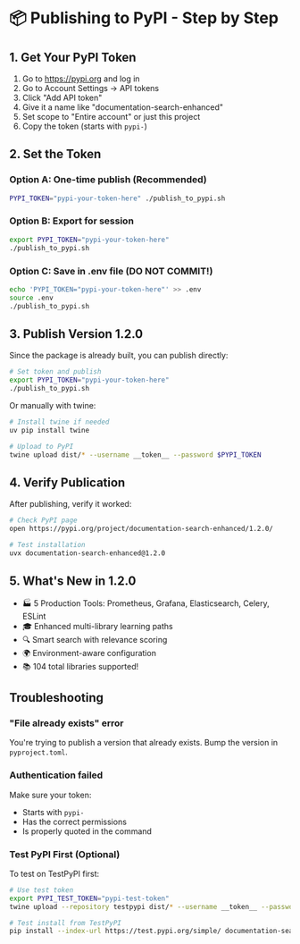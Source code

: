 # 📦 Publishing to PyPI - Step by Step

## 1. Get Your PyPI Token

1. Go to https://pypi.org and log in
2. Go to Account Settings → API tokens
3. Click "Add API token"
4. Give it a name like "documentation-search-enhanced"
5. Set scope to "Entire account" or just this project
6. Copy the token (starts with `pypi-`)

## 2. Set the Token

### Option A: One-time publish (Recommended)
```bash
PYPI_TOKEN="pypi-your-token-here" ./publish_to_pypi.sh
```

### Option B: Export for session
```bash
export PYPI_TOKEN="pypi-your-token-here"
./publish_to_pypi.sh
```

### Option C: Save in .env file (DO NOT COMMIT!)
```bash
echo 'PYPI_TOKEN="pypi-your-token-here"' >> .env
source .env
./publish_to_pypi.sh
```

## 3. Publish Version 1.2.0

Since the package is already built, you can publish directly:

```bash
# Set token and publish
export PYPI_TOKEN="pypi-your-token-here"
./publish_to_pypi.sh
```

Or manually with twine:
```bash
# Install twine if needed
uv pip install twine

# Upload to PyPI
twine upload dist/* --username __token__ --password $PYPI_TOKEN
```

## 4. Verify Publication

After publishing, verify it worked:
```bash
# Check PyPI page
open https://pypi.org/project/documentation-search-enhanced/1.2.0/

# Test installation
uvx documentation-search-enhanced@1.2.0
```

## 5. What's New in 1.2.0

- 🏭 5 Production Tools: Prometheus, Grafana, Elasticsearch, Celery, ESLint
- 🎓 Enhanced multi-library learning paths
- 🔍 Smart search with relevance scoring
- 🌍 Environment-aware configuration
- 📚 104 total libraries supported!

## Troubleshooting

### "File already exists" error
You're trying to publish a version that already exists. Bump the version in `pyproject.toml`.

### Authentication failed
Make sure your token:
- Starts with `pypi-`
- Has the correct permissions
- Is properly quoted in the command

### Test PyPI First (Optional)
To test on TestPyPI first:
```bash
# Use test token
export PYPI_TEST_TOKEN="pypi-test-token"
twine upload --repository testpypi dist/* --username __token__ --password $PYPI_TEST_TOKEN

# Test install from TestPyPI
pip install --index-url https://test.pypi.org/simple/ documentation-search-enhanced==1.2.0
``` 